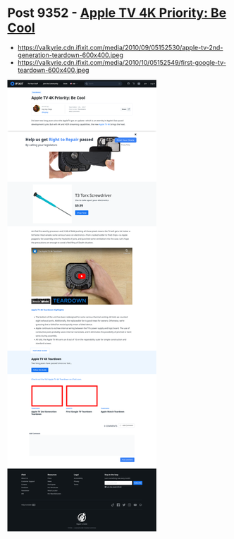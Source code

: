# Post 9352 - [Apple TV 4K Priority: Be Cool](https://www.ifixit.com/News/9352/apple-tv-4k-teardown)

- https://valkyrie.cdn.ifixit.com/media/2010/09/05152530/apple-tv-2nd-generation-teardown-600x400.jpeg
- https://valkyrie.cdn.ifixit.com/media/2010/10/05152549/first-google-tv-teardown-600x400.jpeg

![screencap](screenshots/a38e495d-97df-470f-bbb9-56c83d1897b4.png)
